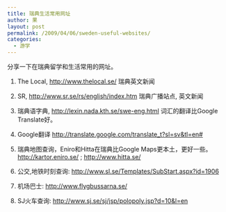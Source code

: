 ```yaml
---
title: 瑞典生活常用网址
author: 果
layout: post
permalink: /2009/04/06/sweden-useful-websites/
categories:
  - 游学
---
```

分享一下在瑞典留学和生活常用的网址。

1. The Local, <http://www.thelocal.se/> 瑞典英文新闻

2. SR, <http://www.sr.se/rs/english/index.htm> 瑞典广播站点, 英文新闻

3. 瑞典语字典, <http://lexin.nada.kth.se/swe-eng.html> 词汇的翻译比Google Translate好。

4. Google翻译 <http://translate.google.com/translate_t?sl=sv&tl=en#>

5. 瑞典地图查询，Eniro和Hitta在瑞典比Google Maps更本土，更好一些。<http://kartor.eniro.se/> ; <http://www.hitta.se/>

6. 公交,地铁时刻查询: <http://www.sl.se/Templates/SubStart.aspx?id=1906>

7. 机场巴士: <http://www.flygbussarna.se/>

8. SJ火车查询: <http://www.sj.se/sj/jsp/polopoly.jsp?d=10&l=en>